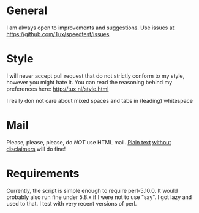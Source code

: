 # General

I am always open to improvements and suggestions. Use issues at
https://github.com/Tux/speedtest/issues

# Style

I will never accept pull request that do not strictly conform to my
style, however you might hate it. You can read the reasoning behind
my preferences here: http://tux.nl/style.html

I really don not care about mixed spaces and tabs in (leading) whitespace

# Mail

Please, please, please, do *NOT* use HTML mail.
[Plain text](https://useplaintext.email)
[without](http://www.goldmark.org/jeff/stupid-disclaimers/)
[disclaimers](https://www.economist.com/business/2011/04/07/spare-us-the-e-mail-yada-yada)
will do fine!

# Requirements

Currently, the script is simple enough to require perl-5.10.0. It
would probably also run fine under 5.8.x if I were not to use "say".
I got lazy and used to that. I test with very recent versions of perl.
